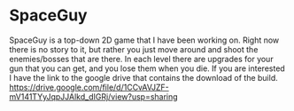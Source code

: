# SpaceGuy
SpaceGuy is a top-down 2D game that I have been working on. Right now there is no story to it, but rather you just move around and shoot the enemies/bosses that are there. In each level there are upgrades for your gun that you can get, and you lose them when you die. If you are interested I have the link to the google drive that contains the download of the build. 
https://drive.google.com/file/d/1CCvAVJZF-mV141TYyJqpJJAlkd_dIGRj/view?usp=sharing 
